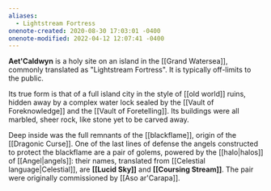 ```yaml
---
aliases:
  - Lightstream Fortress
onenote-created: 2020-08-30 17:03:01 -0400
onenote-modified: 2022-04-12 12:07:41 -0400
---
```


**Aet'Caldwyn** is a holy site on an island in the [[Grand Watersea]], commonly translated as "Lightstream Fortress". It is typically off-limits to the public. 

Its true form is that of a full island city in the style of [[old world]] ruins, hidden away by a complex water lock sealed by the [[Vault of Foreknowledge]] and the [[Vault of Foretelling]]. Its buildings were all marbled, sheer rock, like stone yet to be carved away. 

Deep inside was the full remnants of the [[blackflame]], origin of the [[Dragonic Curse]]. One of the last lines of defense the angels constructed to protect the blackflame are a pair of golems, powered by the [[halo|halos]] of [[Angel|angels]]: their names, translated from [[Celestial language|Celestial]], are **[[Lucid Sky]]** and **[[Coursing Stream]]**. The pair were originally commissioned by [[Aso ar'Carapa]].
